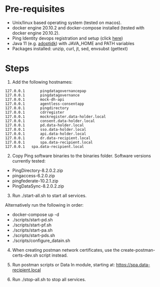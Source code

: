 # Pre-requisites #

- Unix/linux based operating system (tested on macos). 
- docker engine 20.10.2 and docker-compose installed (tested with docker engine 20.10.2).
- Ping Identity devops registration and setup (click [here](https://devops.pingidentity.com/get-started/devopsRegistration/))
- Java 11 (e.g. [adoptjdk](https://adoptopenjdk.net/)) with JAVA_HOME and PATH variables
- Packages installed: unzip, curl, jt, sed, envsubst (gettext)

# Steps #

1) Add the following hostnames: 
```
127.0.0.1       pingdatagovernancepap
127.0.0.1       pingdatagovernance
127.0.0.1       mock-dh-api
127.0.0.1       agentless-consentapp
127.0.0.1       pingdirectory
127.0.0.1       cdrregister
127.0.0.1       mockregister.data-holder.local
127.0.0.1       consent.data-holder.local
127.0.0.1       pd.data-holder.local
127.0.0.1       sso.data-holder.local
127.0.0.1       api.data-holder.local
127.0.0.1       dr.data-recipient.local
127.0.0.1       spa.data-recipient.local
127.0.0.1	spa.data-recipient.local
```

2) Copy Ping software binaries to the binaries folder. Software versions currently tested:
- PingDirectory-8.2.0.2.zip
- pingaccess-6.2.0.zip
- pingfederate-10.2.1.zip
- PingDataSync-8.2.0.2.zip

3) Run ./start-all.sh to start all services.

Alternatively run the following in order:
- docker-compose up -d
- ./scripts/start-pd.sh
- ./scripts/start-pf.sh
- ./scripts/start-pa.sh
- ./scripts/start-pds.sh
- ./scripts/configure_datain.sh

4) When creating postman network certificates, use the create-postman-certs-dev.sh script instead.

5) Run postman scripts or Data In module, starting at: https://spa.data-recipient.local

6) Run ./stop-all.sh to stop all services.
